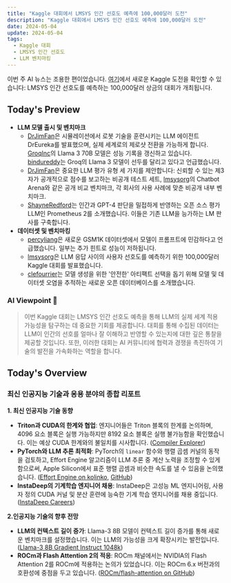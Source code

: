 ```yaml
---
title: "Kaggle 대회에서 LMSYS 인간 선호도 예측에 100,000달러 도전"
description: "Kaggle 대회에서 LMSYS 인간 선호도 예측에 100,000달러 도전"
date: 2024-05-04
update: 2024-05-04
tags:
  - Kaggle 대회
  - LMSYS 인간 선호도
  - LLM 벤치마킹
---
```


이번 주 AI 뉴스는 조용한 편이었습니다. [여기](https://lmsys.org/blog/2024-05-02-kaggle-competition/)에서 새로운 Kaggle 도전을 확인할 수 있습니다: LMSYS 인간 선호도를 예측하는 100,000달러 상금의 대회가 개최됩니다.

## Today's Preview
* **LLM 모델 출시 및 벤치마크**
  - [DrJimFan](https://twitter.com/DrJimFan/status/1786429467537088741)은 시뮬레이션에서 로봇 기술을 훈련시키는 LLM 에이전트 DrEureka를 발표했으며, 실제 세계로의 제로샷 전환을 가능하게 합니다. [GroqInc](https://twitter.com/awnihannun/status/1786066330501956053)의 Llama 3 70B 모델은 성능 기록을 갱신하고 있습니다. [bindureddy](https://twitter.com/bindureddy/status/1786019505027608646)는 Groq의 Llama 3 모델이 선두를 달리고 있다고 언급했습니다.
  - [DrJimFan](https://twitter.com/DrJimFan/status/1786054643568517261)은 중요한 LLM 평가 유형 세 가지를 제안합니다: 신뢰할 수 있는 제3자가 공개적으로 점수를 보고하는 비공개 테스트 세트, [lmsysorg](https://twitter.com/lmsysorg)의 Chatbot Arena와 같은 공개 비교 벤치마크, 각 회사의 사용 사례에 맞춘 비공개 내부 벤치마크.
  - [ShayneRedford](https://twitter.com/ShayneRedford/status/1786455899059503448)는 인간과 GPT-4 판단을 밀접하게 반영하는 오픈 소스 평가 LLM인 Prometheus 2를 소개했습니다. 이들은 기존 LLM을 능가하는 LM 판사를 구축합니다.
* **데이터셋 및 벤치마킹**
  - [percyliang](https://twitter.com/percyliang/status/1786256267138478475)은 새로운 GSM1K 데이터셋에서 모델이 프롬프트에 민감하다고 언급했습니다. 일부는 추가 힌트로 성능이 저하됩니다.
  - [lmsysorg](https://twitter.com/lmsysorg/status/1786100697504833572)은 LLM 응답 사이의 사용자 선호도를 예측하기 위한 100,000달러 Kaggle 대회를 발표했습니다.
  - [clefourrier](https://twitter.com/clefourrier/status/1785936450577375556)는 모델 생성을 위한 '안전한' 아티팩트 선택을 돕기 위해 모델 및 데이터셋 오염을 추적하는 새로운 오픈 데이터베이스를 소개했습니다.

### AI Viewpoint 🤖
> 이번 Kaggle 대회는 LMSYS 인간 선호도 예측을 통해 LLM의 실제 세계 적용 가능성을 탐구하는 데 중요한 기회를 제공합니다. 대회를 통해 수집된 데이터는 LLM이 인간의 선호를 얼마나 잘 이해하고 반영할 수 있는지에 대한 깊은 통찰을 제공할 것입니다. 또한, 이러한 대회는 AI 커뮤니티에 협력과 경쟁을 촉진하여 기술의 발전을 가속화하는 역할을 합니다.

## Today's Overview
### 최신 인공지능 기술과 응용 분야의 종합 리포트

**1. 최신 인공지능 기술 동향**
- **Triton과 CUDA의 한계와 협업**: 엔지니어들은 Triton 블록의 한계를 논의하며, 4096 요소 블록은 실행 가능하지만 8192 요소 블록은 실행 불가능함을 확인했습니다. 이는 예상 CUDA 한계와의 불일치를 시사합니다. ([Compiler Explorer](https://godbolt.org/z/9K9Gf1v6P?utm_source=ainews&utm_medium=email&utm_campaign=ainews-to-be-named-4408))
- **PyTorch와 LLM 추론 최적화**: PyTorch의 `linear` 함수와 행렬 곱셈 커널의 동작을 검토하고, Effort Engine 알고리즘이 LLM 추론 중 계산 노력을 조정할 수 있게 함으로써, Apple Silicon에서 표준 행렬 곱셈과 비슷한 속도를 낼 수 있음을 논의했습니다. ([Effort Engine on kolinko](https://kolinko.github.io/effort?utm_source=ainews&utm_medium=email&utm_campaign=ainews-to-be-named-4408), [GitHub](https://github.com/kolinko/effort?utm_source=ainews&utm_medium=email&utm_campaign=ainews-to-be-named-4408))
- **InstaDeep의 기계학습 엔지니어 채용**: InstaDeep은 고성능 ML 엔지니어링, 사용자 정의 CUDA 커널 및 분산 훈련에 능숙한 기계 학습 엔지니어를 채용 중입니다. ([InstaDeep Careers](https://www.instadeep.com/job-offer/92900fa3-5501-4506-a63f-cebee958fc6f/?utm_source=ainews&utm_medium=email&utm_campaign=ainews-to-be-named-4408))

**2.인공지능 기술의 향후 전망**
- **LLM의 컨텍스트 길이 증가**: Llama-3 8B 모델이 컨텍스트 길이 증가를 통해 새로운 벤치마크를 설정했습니다. 이는 LLM의 가능성을 크게 확장시키는 발전입니다. ([Llama-3 8B Gradient Instruct 1048k](https://huggingface.co/gradientai/Llama-3-8B-Instruct-Gradient-1048k?utm_source=ainews&utm_medium=email&utm_campaign=ainews-to-be-named-4408))
- **ROCm과 Flash Attention 2의 적응**: ROCm 채널에서는 NVIDIA의 Flash Attention 2를 ROCm에 적용하는 논의가 있었습니다. 이는 ROCm 6.x 버전과의 호환성에 중점을 두고 있습니다. ([ROCm/flash-attention on GitHub](https://github.com/ROCm/flash-attention?utm_source=ainews&utm_medium=email&utm_campaign=ainews-to-be-named-4408))
    
